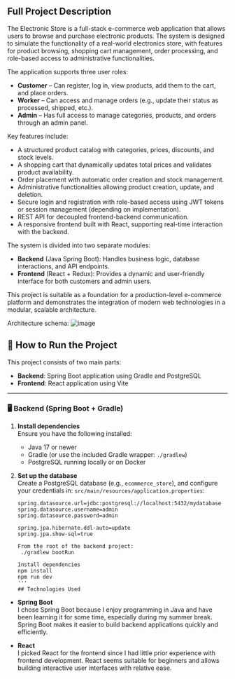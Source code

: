 ## Full Project Description

The Electronic Store is a full-stack e-commerce web application that allows users to browse and purchase electronic products. The system is designed to simulate the functionality of a real-world electronics store, with features for product browsing, shopping cart management, order processing, and role-based access to administrative functionalities.

The application supports three user roles:
- **Customer** – Can register, log in, view products, add them to the cart, and place orders.
- **Worker** – Can access and manage orders (e.g., update their status as processed, shipped, etc.).
- **Admin** – Has full access to manage categories, products, and orders through an admin panel.

Key features include:
- A structured product catalog with categories, prices, discounts, and stock levels.
- A shopping cart that dynamically updates total prices and validates product availability.
- Order placement with automatic order creation and stock management.
- Administrative functionalities allowing product creation, update, and deletion.
- Secure login and registration with role-based access using JWT tokens or session management (depending on implementation).
- REST API for decoupled frontend-backend communication.
- A responsive frontend built with React, supporting real-time interaction with the backend.

The system is divided into two separate modules:
- **Backend** (Java Spring Boot): Handles business logic, database interactions, and API endpoints.
- **Frontend** (React + Redux): Provides a dynamic and user-friendly interface for both customers and admin users.

This project is suitable as a foundation for a production-level e-commerce platform and demonstrates the integration of modern web technologies in a modular, scalable architecture.

Architecture schema:
![image](https://github.com/user-attachments/assets/48ab2a4e-13e7-4455-a6e9-98775885f411)

## 🚀 How to Run the Project

This project consists of two main parts:
- **Backend**: Spring Boot application using Gradle and PostgreSQL
- **Frontend**: React application using Vite

---

### 🖥️ Backend (Spring Boot + Gradle)

1. **Install dependencies**  
   Ensure you have the following installed:
   - Java 17 or newer
   - Gradle (or use the included Gradle wrapper: `./gradlew`)
   - PostgreSQL running locally or on Docker

2. **Set up the database**  
   Create a PostgreSQL database (e.g., `ecommerce_store`), and configure your credentials in:
   `src/main/resources/application.properties`:
   ```properties
   spring.datasource.url=jdbc:postgresql://localhost:5432/mydatabase
   spring.datasource.username=admin
   spring.datasource.password=admin

   spring.jpa.hibernate.ddl-auto=update
   spring.jpa.show-sql=true

   From the root of the backend project:
    ./gradlew bootRun

   Install dependencies
   npm install
   npm run dev
   '''
   ## Technologies Used

- **Spring Boot**  
  I chose Spring Boot because I enjoy programming in Java and have been learning it for some time, especially during my summer break. Spring Boot makes it easier to build backend applications quickly and efficiently.

- **React**  
  I picked React for the frontend since I had little prior experience with frontend development. React seems suitable for beginners and allows building interactive user interfaces with relative ease.

